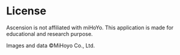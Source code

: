 # License

Ascension is not affiliated with miHoYo. This application is made for educational and research purpose.

Images and data ©MiHoyo Co., Ltd.
